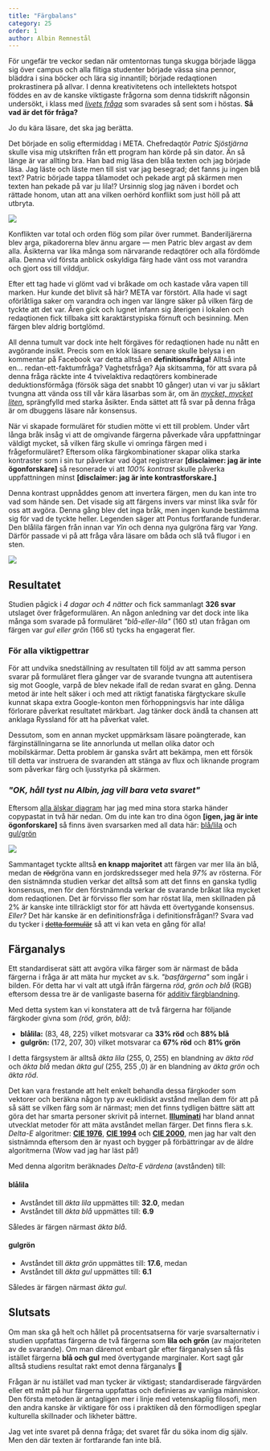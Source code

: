 ```yaml
---
title: "Färgbalans"
category: 25
order: 1
author: Albin Remnestål
---
```


För ungefär tre veckor sedan när omtentornas tunga skugga började lägga sig över campus och alla flitiga studenter började vässa sina pennor, bläddra i sina böcker och lära sig innantill; började redaqtionen prokrastinera på allvar. I denna kreativitetens och intellektets hotspot föddes en av de kanske viktigaste frågorna som denna tidskrift någonsin undersökt, i klass med _[livets fråga](http://dbu.gg/livets-fraga/)_ som svarades så sent som i höstas. **Så vad är det för fråga?**

Jo du kära läsare, det ska jag berätta.

Det började en solig eftermiddag i META. Chefredaqtör _Patric Sjöstjärna_ skulle visa mig utskriften från ett program han körde på sin dator. Än så länge är var allting bra. Han bad mig läsa den blåa texten och jag började läsa. Jag läste och läste men till sist var jag besegrad; det fanns ju ingen blå text? Patric började tappa tålamodet och pekade argt på skärmen men texten han pekade på var ju lila!? Ursinnig slog jag näven i bordet och rättade honom, utan att ana vilken oerhörd konflikt som just höll på att utbryta.

<img src="https://i.imgur.com/tIqegLB.png">

Konflikten var total och orden flög som pilar över rummet. Banderiljärerna blev arga, pikadorerna blev ännu argare — men Patric blev argast av dem alla. Åsikterna var lika många som närvarande redaqtörer och alla fördömde alla. Denna vid första anblick oskyldiga färg hade vänt oss mot varandra och gjort oss till vilddjur.

Efter ett tag hade vi glömt vad vi bråkade om och kastade våra vapen till marken. Hur kunde det blivit så här? META var förstört. Alla hade vi sagt oförlåtliga saker om varandra och ingen var längre säker på vilken färg de tyckte att det var. Åren gick och lugnet infann sig återigen i lokalen och redaqtionen fick tillbaka sitt karaktärstypiska förnuft och besinning. Men färgen blev aldrig bortglömd.

All denna tumult var dock inte helt förgäves för redaqtionen hade nu nått en avgörande insikt. Precis som en klok läsare senare skulle belysa i en kommentar på Facebook var detta alltså en **definitionsfråga!** Alltså inte en... redan-ett-faktumfråga? Vaghetsfråga? Aja skitsamma, för att svara på denna fråga räckte inte 4 tvivelaktiva redaqtörers kombinerade deduktionsförmåga (försök säga det snabbt 10 gånger) utan vi var ju såklart tvungna att vända oss till vår kära läsarbas som är, om än _[mycket, mycket liten](http://osqledaren.se/artikel/dbuggen-tar-over-osqledaren)_, sprängfylld med starka åsikter. Enda sättet att få svar på denna fråga är om dbuggens läsare når konsensus.

När vi skapade formuläret för studien mötte vi ett till problem. Under vårt långa bråk insåg vi att de omgivande färgerna påverkade våra uppfattningar väldigt mycket, så vilken färg skulle vi omringa färgen med i frågeformuläret?
Eftersom olika färgkombinationer skapar olika starka kontraster som i sin tur påverkar vad ögat registrerar **[disclaimer: jag är inte ögonforskare]** så resonerade vi att _100% kontrast_ skulle påverka uppfattningen minst **[disclaimer: jag är inte kontrastforskare.]**

Denna kontrast uppnåddes genom att invertera färgen, men du kan inte tro vad som hände sen. Det visade sig att färgens invers var minst lika svår för oss att avgöra. Denna gång blev det inga bråk, men ingen kunde bestämma sig för vad de tyckte heller. Legenden säger att Pontus fortfarande funderar. Den blålila färgen från innan var _Yin_ och denna nya gulgröna färg var _Yang_. Därför passade vi på att fråga våra läsare om båda och slå två flugor i en sten.

<img src="https://imgur.com/zu8l3JC.gif">

## Resultatet
Studien pågick i _4 dagar och 4 nätter_ och fick sammanlagt **326 svar** utslaget över frågeformulären. An någon anledning var det dock inte lika många som svarade på formuläret _"blå-eller-lila"_ (160 st) utan frågan om färgen var _gul eller grön_ (166 st) tycks ha engagerat fler.

### För alla viktigpettrar

För att undvika snedställning av resultaten till följd av att samma person svarar på formuläret flera gånger var de svarande tvungna att autentisera sig mot Google, varpå de blev nekade ifall de redan svarat en gång. Denna metod är inte helt säker i och med att riktigt fanatiska färgtyckare skulle kunnat skapa extra Google-konton men förhoppningsvis har inte dåliga förlorare påverkat resultatet märkbart. Jag tänker dock ändå ta chansen att anklaga Ryssland för att ha påverkat valet.

Dessutom, som en annan mycket uppmärksam läsare poängterade, kan färginställningarna se lite annorlunda ut mellan olika dator och mobilskärmar. Detta problem är ganska svårt att bekämpa, men ett försök till detta var instruera de svaranden att stänga av flux och liknande program som påverkar färg och ljusstyrka på skärmen.

### _"OK, håll tyst nu Albin, jag vill bara veta svaret"_

Eftersom [alla älskar diagram](https://www.youtube.com/watch?v=YX-gXZSSrBE&t=14s) har jag med mina stora starka händer copypastat in två här nedan. Om du inte kan tro dina ögon **[igen, jag är inte ögonforskare]** så finns även svarsarken med all data här: [blå/lila](https://docs.google.com/spreadsheets/d/1t0_bOsfV7FFfesI8ktSqb-bqoW2FPINI4PLJQEuNe34/edit?usp=sharing) och [gul/grön](https://docs.google.com/spreadsheets/d/1tFpGdyRbPMGmkx4vw4rDeZE7KO1SGOso5RI-0gajCio/edit?usp=sharing)

<img src="https://i.imgur.com/TzUC9nQ.png">

Sammantaget tyckte alltså **en knapp majoritet** att färgen var mer lila än blå, medan de ~~röd~~gröna vann en jordskredsseger med hela _97%_ av rösterna. För den sistnämnda studien verkar det alltså som att det finns en ganska tydlig konsensus, men för den förstnämnda verkar de svarande bråkat lika mycket dom redaqtionen. Det är förvisso fler som har röstat lila, men skillnaden på 2% är kanske inte tillräckligt stor för att hävda ett övertygande konsensus. _Eller?_ Det här kanske är en definitionsfråga i definitionsfrågan!? Svara vad du tycker i ~~[detta formulär](https://imgur.com/P4xcEPi.png)~~ så att vi kan veta en gång för alla!

## Färganalys

Ett standardiserat sätt att avgöra vilka färger som är närmast de båda färgerna i fråga är att mäta hur mycket av s.k. _"basfärgerna"_ som ingår i bilden. För detta har vi valt att utgå ifrån färgerna _röd, grön och blå_ (RGB) eftersom dessa tre är de vanligaste baserna för [additiv färgblandning](https://sv.wikipedia.org/wiki/Additiv_färgblandning).

Med detta system kan vi konstatera att de två färgerna har följande färgkoder givna som _(röd, grön, blå)_:
* **blålila:** (83, 48, 225) vilket motsvarar ca **33% röd** och **88% blå**
* **gulgrön:** (172, 207, 30) vilket motsvarar ca **67% röd** och **81% grön**

I detta färgsystem är alltså _äkta lila_ (255, 0, 255) en blandning av _äkta röd_ och _äkta blå_ medan _äkta gul_ (255, 255 ,0) är en blandning av _äkta grön_ och _äkta röd_.

Det kan vara frestande att helt enkelt behandla dessa färgkoder som vektorer och beräkna någon typ av euklidiskt avstånd mellan dem för att på så sätt se vilken färg som är närmast; men det finns tydligen bättre sätt att göra det har smarta personer skrivit på internet. **[Illuminati](https://en.wikipedia.org/wiki/International_Commission_on_Illumination)** har bland annat utvecklat metoder för att mäta avståndet mellan färger. Det finns flera s.k. _Delta-E_ algoritmer:   **[CIE 1976](https://en.wikipedia.org/wiki/Color_difference#CIE76)**, **[CIE 1994](https://en.wikipedia.org/wiki/Color_difference#CIE94)** och **[CIE 2000](https://en.wikipedia.org/wiki/Color_difference#CIEDE2000)**, men jag har valt den sistnämnda eftersom den är nyast och bygger på förbättringar av de äldre algoritmerna (Wow vad jag har läst på!)

Med denna algoritm beräknades _Delta-E värdena_ (avstånden) till:

#### blålila
* Avståndet till _äkta lila_ uppmättes till: **32.0**, medan
* Avståndet till _äkta blå_ uppmättes till: **6.9**

Således är färgen närmast _äkta blå_.

#### gulgrön
* Avståndet till _äkta grön_ uppmättes till: **17.6**, medan
* Avståndet till _äkta gul_ uppmättes till: **6.1**

Således är färgen närmast _äkta gul_.

## Slutsats

Om man ska gå helt och hållet på procentsatserna för varje svarsalternativ i studien uppfattas färgerna de två färgerna som **lila och grön** (av majoriteten av de svarande). Om man däremot enbart går efter färganalysen så fås istället färgerna **blå och gul** med övertygande marginaler. Kort sagt går alltså studiens resultat rakt emot denna färganalys 🐴

Frågan är nu istället vad man tycker är viktigast; standardiserade färgvärden eller ett mått på hur färgerna uppfattas och definieras av vanliga människor. Den första metoden är antagligen mer i linje med vetenskaplig filosofi, men den andra kanske är viktigare för oss i praktiken då den förmodligen speglar kulturella skillnader och likheter bättre.

Jag vet inte svaret på denna fråga; det svaret får du söka inom dig själv. Men den där texten är fortfarande fan inte blå.
